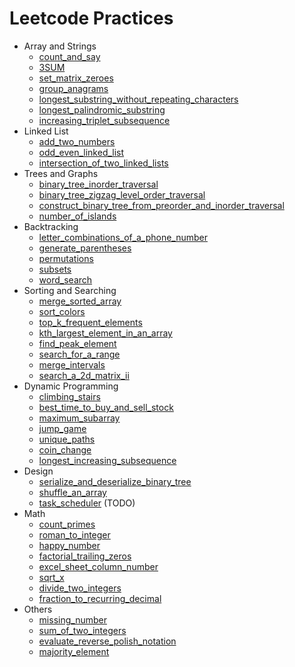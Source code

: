# Leetcode Practices

- Array and Strings
    - [count_and_say](./count_and_say/)
    - [3SUM](./three_sum/)
    - [set_matrix_zeroes](./set_matrix_zeroes/)
    - [group_anagrams](./group_anagrams/)
    - [longest_substring_without_repeating_characters](./longest_substring_without_repeating_characters/)
    - [longest_palindromic_substring](./longest_palindromic_substring/)
    - [increasing_triplet_subsequence](./increasing_triplet_subsequence/)
- Linked List
    - [add_two_numbers](./add_two_numbers/)
    - [odd_even_linked_list](./odd_even_linked_list/)
    - [intersection_of_two_linked_lists](./intersection_of_two_linked_lists/)
- Trees and Graphs
    - [binary_tree_inorder_traversal](./binary_tree_inorder_traversal/)
    - [binary_tree_zigzag_level_order_traversal](./binary_tree_zigzag_level_order_traversal/)
    - [construct_binary_tree_from_preorder_and_inorder_traversal](./construct_binary_tree_from_preorder_and_inorder_traversal/)
    - [number_of_islands](./number_of_islands/)
- Backtracking
    - [letter_combinations_of_a_phone_number](./letter_combinations_of_a_phone_number/)
    - [generate_parentheses](./generate_parentheses/)
    - [permutations](./permutations/)
    - [subsets](./subsets/)
    - [word_search](./word_search/)
- Sorting and Searching
    - [merge_sorted_array](./merge_sorted_array/)
    - [sort_colors](./sort_colors/)
    - [top_k_frequent_elements](./top_k_frequent_elements/)
    - [kth_largest_element_in_an_array](./kth_largest_element_in_an_array/)
    - [find_peak_element](./find_peak_element/)
    - [search_for_a_range](./search_for_a_range/)
    - [merge_intervals](./merge_intervals/)
    - [search_a_2d_matrix_ii](./search_a_2d_matrix_ii/)
- Dynamic Programming
    - [climbing_stairs](./climbing_stairs/)
    - [best_time_to_buy_and_sell_stock](./best_time_to_buy_and_sell_stock/)
    - [maximum_subarray](./maximum_subarray/)
    - [jump_game](./jump_game/)
    - [unique_paths](./unique_paths/)
    - [coin_change](./coin_change/)
    - [longest_increasing_subsequence](./longest_increasing_subsequence/)
- Design
    - [serialize_and_deserialize_binary_tree](./serialize_and_deserialize_binary_tree/)
    - [shuffle_an_array](./shuffle_an_array/)
    - [task_scheduler](./task_scheduler/) (TODO)
- Math
    - [count_primes](./count_primes/)
    - [roman_to_integer](./roman_to_integer/)
    - [happy_number](./happy_number/)
    - [factorial_trailing_zeros](./factorial_trailing_zeros/)
    - [excel_sheet_column_number](./excel_sheet_column_number/)
    - [sqrt_x](./sqrt_x/)
    - [divide_two_integers](./divide_two_integers/)
    - [fraction_to_recurring_decimal](./fraction_to_recurring_decimal/)
- Others
    - [missing_number](./missing_number/)
    - [sum_of_two_integers](./sum_of_two_integers/)
    - [evaluate_reverse_polish_notation](./evaluate_reverse_polish_notation/)
    - [majority_element](./majority_element/)
